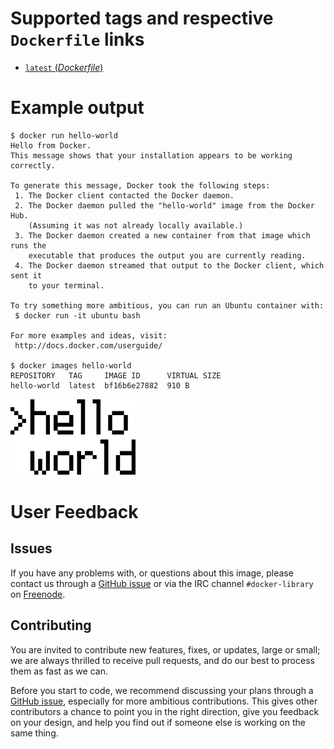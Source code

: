 # Supported tags and respective `Dockerfile` links

- [`latest` (*Dockerfile*)](https://github.com/docker-library/hello-world/blob/b7a78b7ccca62cc478919b101f3ab1334899df2b/Dockerfile)

# Example output

    $ docker run hello-world
    Hello from Docker.
    This message shows that your installation appears to be working correctly.
    
    To generate this message, Docker took the following steps:
     1. The Docker client contacted the Docker daemon.
     2. The Docker daemon pulled the "hello-world" image from the Docker Hub.
        (Assuming it was not already locally available.)
     3. The Docker daemon created a new container from that image which runs the
        executable that produces the output you are currently reading.
     4. The Docker daemon streamed that output to the Docker client, which sent it
        to your terminal.
    
    To try something more ambitious, you can run an Ubuntu container with:
     $ docker run -it ubuntu bash
    
    For more examples and ideas, visit:
     http://docs.docker.com/userguide/
    
    $ docker images hello-world
    REPOSITORY   TAG     IMAGE ID      VIRTUAL SIZE
    hello-world  latest  bf16b6e27882  910 B

![logo](https://raw.githubusercontent.com/docker-library/docs/master/hello-world/logo.png)

# User Feedback

## Issues

If you have any problems with, or questions about this image, please contact us
 through a [GitHub issue](https://github.com/docker-library/hello-world/issues) or via the IRC
channel `#docker-library` on [Freenode](https://freenode.net).

## Contributing

You are invited to contribute new features, fixes, or updates, large or small;
we are always thrilled to receive pull requests, and do our best to process them
as fast as we can.

Before you start to code, we recommend discussing your plans 
through a [GitHub issue](https://github.com/docker-library/hello-world/issues), especially for more ambitious
contributions. This gives other contributors a chance to point you in the right
direction, give you feedback on your design, and help you find out if someone
else is working on the same thing.

